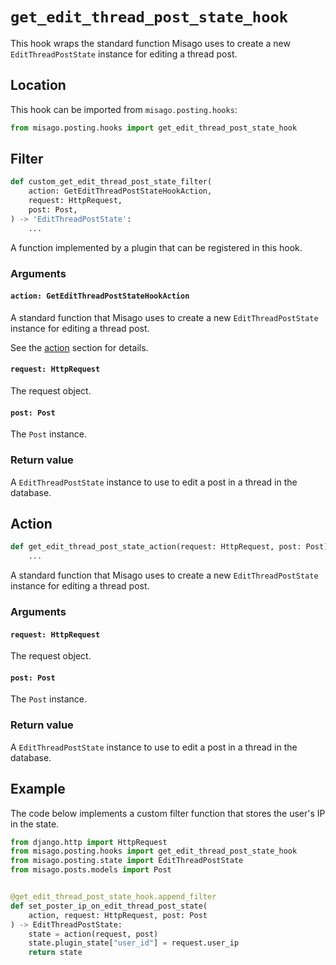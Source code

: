 # `get_edit_thread_post_state_hook`

This hook wraps the standard function Misago uses to create a new `EditThreadPostState` instance for editing a thread post.


## Location

This hook can be imported from `misago.posting.hooks`:

```python
from misago.posting.hooks import get_edit_thread_post_state_hook
```


## Filter

```python
def custom_get_edit_thread_post_state_filter(
    action: GetEditThreadPostStateHookAction,
    request: HttpRequest,
    post: Post,
) -> 'EditThreadPostState':
    ...
```

A function implemented by a plugin that can be registered in this hook.


### Arguments

#### `action: GetEditThreadPostStateHookAction`

A standard function that Misago uses to create a new `EditThreadPostState` instance for editing a thread post.

See the [action](#action) section for details.


#### `request: HttpRequest`

The request object.


#### `post: Post`

The `Post` instance.


### Return value

A `EditThreadPostState` instance to use to edit a post in a thread in the database.


## Action

```python
def get_edit_thread_post_state_action(request: HttpRequest, post: Post) -> 'EditThreadPostState':
    ...
```

A standard function that Misago uses to create a new `EditThreadPostState` instance for editing a thread post.


### Arguments

#### `request: HttpRequest`

The request object.


#### `post: Post`

The `Post` instance.


### Return value

A `EditThreadPostState` instance to use to edit a post in a thread in the database.


## Example

The code below implements a custom filter function that stores the user's IP in the state.

```python
from django.http import HttpRequest
from misago.posting.hooks import get_edit_thread_post_state_hook
from misago.posting.state import EditThreadPostState
from misago.posts.models import Post


@get_edit_thread_post_state_hook.append_filter
def set_poster_ip_on_edit_thread_post_state(
    action, request: HttpRequest, post: Post
) -> EditThreadPostState:
    state = action(request, post)
    state.plugin_state["user_id"] = request.user_ip
    return state
```